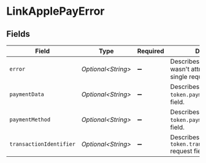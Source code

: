 # LinkApplePayError


## Fields

| Field                                                                      | Type                                                                       | Required                                                                   | Description                                                                |
| -------------------------------------------------------------------------- | -------------------------------------------------------------------------- | -------------------------------------------------------------------------- | -------------------------------------------------------------------------- |
| `error`                                                                    | *Optional\<String>*                                                        | :heavy_minus_sign:                                                         | Describes an error that wasn't attributable to a single request field.     |
| `paymentData`                                                              | *Optional\<String>*                                                        | :heavy_minus_sign:                                                         | Describes an error within the `token.paymentData` request field.           |
| `paymentMethod`                                                            | *Optional\<String>*                                                        | :heavy_minus_sign:                                                         | Describes an error within the `token.paymentMethod` request field.         |
| `transactionIdentifier`                                                    | *Optional\<String>*                                                        | :heavy_minus_sign:                                                         | Describes an error within the `token.transactionIdentifier` request field. |